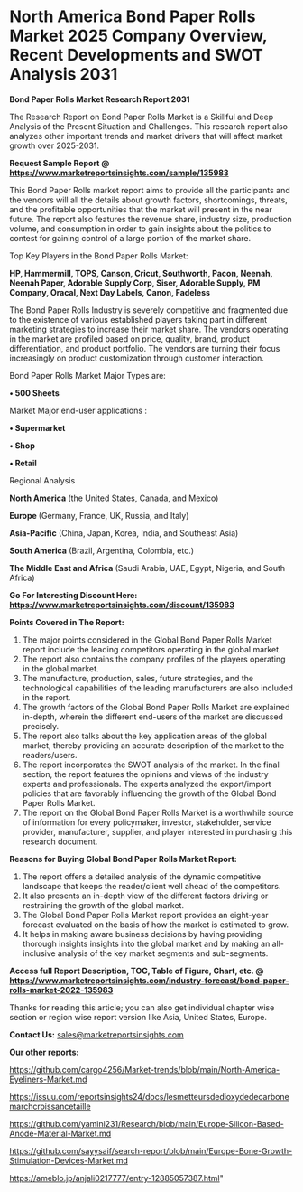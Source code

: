 # North America Bond Paper Rolls Market 2025 Company Overview, Recent Developments and SWOT Analysis 2031

<strong>Bond Paper Rolls Market Research Report 2031</strong>

The Research Report on Bond Paper Rolls Market is a Skillful and Deep Analysis of the Present Situation and Challenges. This research report also analyzes other important trends and market drivers that will affect market growth over 2025-2031.

<strong>Request Sample Report @ <a href=https://www.marketreportsinsights.com/sample/135983>https://www.marketreportsinsights.com/sample/135983</a></strong>

This Bond Paper Rolls market report aims to provide all the participants and the vendors will all the details about growth factors, shortcomings, threats, and the profitable opportunities that the market will present in the near future. The report also features the revenue share, industry size, production volume, and consumption in order to gain insights about the politics to contest for gaining control of a large portion of the market share.

Top Key Players in the Bond Paper Rolls Market:

<strong>HP, Hammermill, TOPS, Canson, Cricut, Southworth, Pacon, Neenah, Neenah Paper, Adorable Supply Corp, Siser, Adorable Supply, PM Company, Oracal, Next Day Labels, Canon, Fadeless</strong>

The Bond Paper Rolls Industry is severely competitive and fragmented due to the existence of various established players taking part in different marketing strategies to increase their market share. The vendors operating in the market are profiled based on price, quality, brand, product differentiation, and product portfolio. The vendors are turning their focus increasingly on product customization through customer interaction.

Bond Paper Rolls Market Major Types are:

<strong>• 500 Sheets</strong>

Market Major end-user applications :

<strong>• Supermarket

• Shop

• Retail</strong>

Regional Analysis

</u><strong><b>North America</b></strong> (the United States, Canada, and Mexico)

<strong><b>Europe </b></strong>(Germany, France, UK, Russia, and Italy)

<strong><b>Asia-Pacific</b></strong> (China, Japan, Korea, India, and Southeast Asia)

<strong><b>South America</b></strong> (Brazil, Argentina, Colombia, etc.)

<strong><b>The Middle East and Africa</b></strong> (Saudi Arabia, UAE, Egypt, Nigeria, and South Africa)

<strong>Go For Interesting Discount Here: <a href=https://www.marketreportsinsights.com/discount/135983>https://www.marketreportsinsights.com/discount/135983</a></strong>

<strong>Points Covered in The Report:</strong>
<ol>
  <li>The major points considered in the Global Bond Paper Rolls Market report include the leading competitors operating in the global market.</li>
  <li>The report also contains the company profiles of the players operating in the global market.</li>
  <li>The manufacture, production, sales, future strategies, and the technological capabilities of the leading manufacturers are also included in the report.</li>
  <li>The growth factors of the Global Bond Paper Rolls Market are explained in-depth, wherein the different end-users of the market are discussed precisely.</li>
  <li>The report also talks about the key application areas of the global market, thereby providing an accurate description of the market to the readers/users.</li>
  <li>The report incorporates the SWOT analysis of the market. In the final section, the report features the opinions and views of the industry experts and professionals. The experts analyzed the export/import policies that are favorably influencing the growth of the Global Bond Paper Rolls Market.</li>
  <li>The report on the Global Bond Paper Rolls Market is a worthwhile source of information for every policymaker, investor, stakeholder, service provider, manufacturer, supplier, and player interested in purchasing this research document.</li>
</ol>
<strong>Reasons for Buying Global Bond Paper Rolls Market Report:</strong>

<ol>
  <li>The report offers a detailed analysis of the dynamic competitive landscape that keeps the reader/client well ahead of the competitors.</li>
  <li>It also presents an in-depth view of the different factors driving or restraining the growth of the global market.</li>
  <li>The Global Bond Paper Rolls Market report provides an eight-year forecast evaluated on the basis of how the market is estimated to grow.</li>
  <li>It helps in making aware business decisions by having providing thorough insights insights into the global market and by making an all-inclusive analysis of the key market segments and sub-segments.</li>
</ol>
<strong>Access full Report Description, TOC, Table of Figure, Chart, etc. @ <a href=https://www.marketreportsinsights.com/industry-forecast/bond-paper-rolls-market-2022-135983>https://www.marketreportsinsights.com/industry-forecast/bond-paper-rolls-market-2022-135983</a></strong>


Thanks for reading this article; you can also get individual chapter wise section or region wise report version like Asia, United States, Europe.

<strong>Contact Us:</strong>
sales@marketreportsinsights.com

<strong>Our other reports:</strong>

<a href=https://github.com/cargo4256/Market-trends/blob/main/North-America-Eyeliners-Market.md>https://github.com/cargo4256/Market-trends/blob/main/North-America-Eyeliners-Market.md</a>

<a href=https://issuu.com/reportsinsights24/docs/lesmetteursdedioxydedecarbonemarchcroissancetaille>https://issuu.com/reportsinsights24/docs/lesmetteursdedioxydedecarbonemarchcroissancetaille</a>

<a href=https://github.com/yamini231/Research/blob/main/Europe-Silicon-Based-Anode-Material-Market.md>https://github.com/yamini231/Research/blob/main/Europe-Silicon-Based-Anode-Material-Market.md</a>

<a href=https://github.com/sayysaif/search-report/blob/main/Europe-Bone-Growth-Stimulation-Devices-Market.md>https://github.com/sayysaif/search-report/blob/main/Europe-Bone-Growth-Stimulation-Devices-Market.md</a>

<a href=https://ameblo.jp/anjali0217777/entry-12885057387.html>https://ameblo.jp/anjali0217777/entry-12885057387.html</a>"
